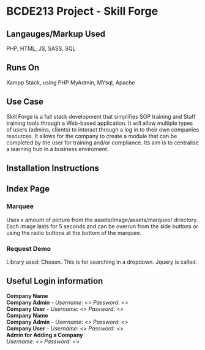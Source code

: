 # BCDE213 Project - Skill Forge #

## Langauges/Markup Used
PHP, HTML, JS, SASS, SQL

## Runs On
Xampp Stack, using PHP MyAdmin, MYsql, Apache

## Use Case
Skill Forge is a full stack development that simplifies SOP training and Staff training tools through a Web-based application. It will allow multiple types of users (admins, clients) to interact through a log in to their own companies resources.
It allows for the company to create a module that can be completed by the user for training and/or compliance. Its aim is to centralise a learning hub in a business enviroment.

## Installation Instructions

## Index Page
### Marquee
Uses x amount of picture from the assets/image/assets/marquee/ directory. Each image lasts for 5 seconds and can be overrun from the side buttons or using the radio buttons at the bottom of the marquee.
### Request Demo
Library used: Chosen. This is for searching in a dropdown. Jquery is called.

## Useful Login information
**Company Name** \
**Company Admin** - *Username*: <> *Password*: <> \
**Company User** - *Username*: <> *Password*: <> \
**Company Name** \
**Company Admin** - *Username*: <> *Password*: <> \
**Company User** - *Username*: <> *Password*: <> \
**Admin for Adding a Company** \
*Username*: <> *Password*: <> 
